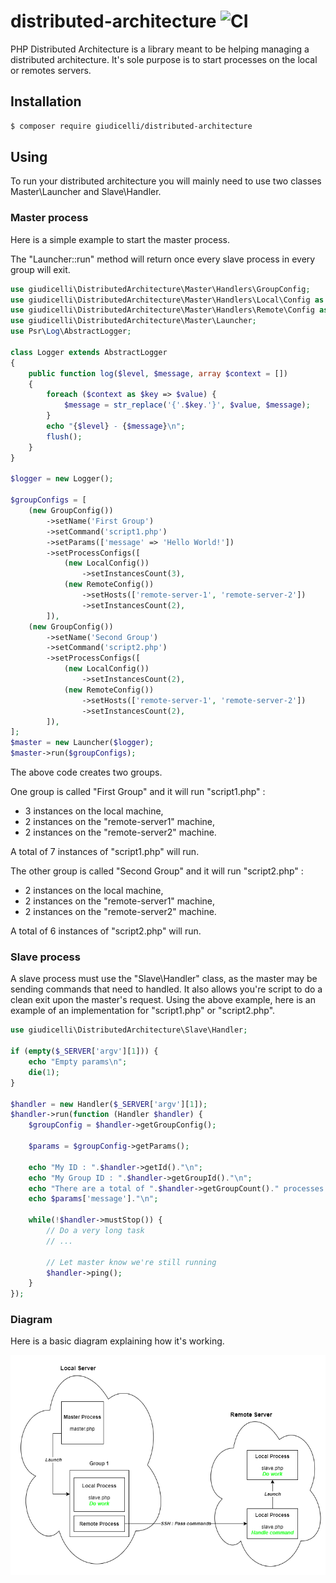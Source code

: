 
# distributed-architecture ![CI](https://github.com/giudicelli/distributed-architecture/workflows/CI/badge.svg)

PHP Distributed Architecture is a library meant to be helping managing a distributed architecture. It's sole purpose is to start processes on the local or remotes servers.

## Installation

```bash
$ composer require giudicelli/distributed-architecture
```

## Using

To run your distributed architecture you will mainly need to use two classes Master\Launcher and Slave\Handler.

### Master process

Here is a simple example to start the master process. 

The "Launcher::run" method will return once every slave process in every group will exit.

```php
use giudicelli\DistributedArchitecture\Master\Handlers\GroupConfig;
use giudicelli\DistributedArchitecture\Master\Handlers\Local\Config as LocalConfig;
use giudicelli\DistributedArchitecture\Master\Handlers\Remote\Config as RemoteConfig;
use giudicelli\DistributedArchitecture\Master\Launcher;
use Psr\Log\AbstractLogger;

class Logger extends AbstractLogger
{
    public function log($level, $message, array $context = [])
    {
        foreach ($context as $key => $value) {
            $message = str_replace('{'.$key.'}', $value, $message);
        }
        echo "{$level} - {$message}\n";
        flush();
    }
}

$logger = new Logger();

$groupConfigs = [
    (new GroupConfig())
        ->setName('First Group')
        ->setCommand('script1.php')
        ->setParams(['message' => 'Hello World!'])
        ->setProcessConfigs([
            (new LocalConfig())
                ->setInstancesCount(3),
            (new RemoteConfig())
                ->setHosts(['remote-server-1', 'remote-server-2'])
                ->setInstancesCount(2),
        ]),
    (new GroupConfig())
        ->setName('Second Group')
        ->setCommand('script2.php')
        ->setProcessConfigs([
            (new LocalConfig())
                ->setInstancesCount(2),
            (new RemoteConfig())
                ->setHosts(['remote-server-1', 'remote-server-2'])
                ->setInstancesCount(2),
        ]),
];
$master = new Launcher($logger);
$master->run($groupConfigs);
```

The above code creates two groups.

One group is called "First Group" and it will run "script1.php" :
- 3 instances on the local machine,
- 2 instances on the "remote-server1" machine,
- 2 instances on the "remote-server2" machine.

A total of 7 instances of "script1.php" will run.


The other group is called "Second Group" and it will run "script2.php" :
- 2 instances on the local machine,
- 2 instances on the "remote-server1" machine,
- 2 instances on the "remote-server2" machine.

A total of 6 instances of "script2.php" will run.

### Slave process

A slave process must use the "Slave\Handler" class, as the master may be sending commands that need to handled. It also allows you're script to do a clean exit upon the master's request. Using the above example, here is an example of an implementation for "script1.php" or "script2.php".

```php
use giudicelli\DistributedArchitecture\Slave\Handler;

if (empty($_SERVER['argv'][1])) {
    echo "Empty params\n";
    die(1);
}

$handler = new Handler($_SERVER['argv'][1]);
$handler->run(function (Handler $handler) {
    $groupConfig = $handler->getGroupConfig();

    $params = $groupConfig->getParams();

    echo "My ID : ".$handler->getId()."\n";
    echo "My Group ID : ".$handler->getGroupId()."\n";
    echo "There are a total of ".$handler->getGroupCount()." processes in my group named \"".$groupConfig->getName()."\"\n";
    echo $params['message']."\n";

    while(!$handler->mustStop()) {
        // Do a very long task
        // ...

        // Let master know we're still running
        $handler->ping();
    }
});

```

### Diagram

Here is a basic diagram explaining how it's working.

![](https://github.com/giudicelli/distributed-architecture/raw/master/docs/distributed-architecture.png)
